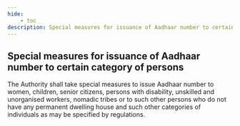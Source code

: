 ```yaml
---
hide:
    - toc
description: Special measures for issuance of Aadhaar number to certain category of persons
---
```


## Special measures for issuance of Aadhaar number to certain category of persons

The Authority shall take special measures to issue Aadhaar number to women, children, senior citizens, persons with disability, unskilled and unorganised workers, nomadic tribes or to such other persons who do not have any permanent dwelling house and such other categories of individuals as may be specified by regulations.
